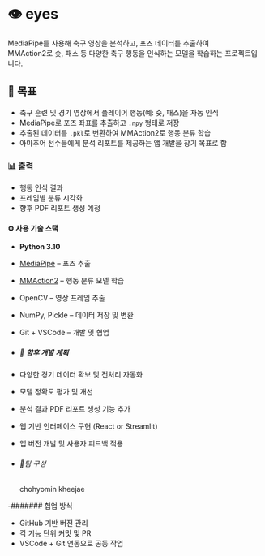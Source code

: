 # 👁️ eyes

MediaPipe를 사용해 축구 영상을 분석하고, 포즈 데이터를 추출하여  
MMAction2로 슛, 패스 등 다양한 축구 행동을 인식하는 모델을 학습하는 프로젝트입니다.

## 🎯 목표

- 축구 훈련 및 경기 영상에서 플레이어 행동(예: 슛, 패스)을 자동 인식
- MediaPipe로 포즈 좌표를 추출하고 `.npy` 형태로 저장
- 추출된 데이터를 `.pkl`로 변환하여 MMAction2로 행동 분류 학습
- 아마추어 선수들에게 분석 리포트를 제공하는 앱 개발을 장기 목표로 함

### 📊 출력
- 행동 인식 결과
- 프레임별 분류 시각화
- 향후 PDF 리포트 생성 예정

#### ⚙️ 사용 기술 스택

- **Python 3.10**
- [MediaPipe](https://github.com/google/mediapipe) – 포즈 추출
- [MMAction2](https://github.com/open-mmlab/mmaction2) – 행동 분류 모델 학습
- OpenCV – 영상 프레임 추출
- NumPy, Pickle – 데이터 저장 및 변환
- Git + VSCode – 개발 및 협업

- ##### 🚀 향후 개발 계획

- 다양한 경기 데이터 확보 및 전처리 자동화
- 모델 정확도 평가 및 개선
- 분석 결과 PDF 리포트 생성 기능 추가
- 웹 기반 인터페이스 구현 (React or Streamlit)
- 앱 버전 개발 및 사용자 피드백 적용

- ###### 👥팀 구성
  chohyomin
  kheejae 

 
 -####### 협업 방식

- GitHub 기반 버전 관리
- 각 기능 단위 커밋 및 PR
- VSCode + Git 연동으로 공동 작업
